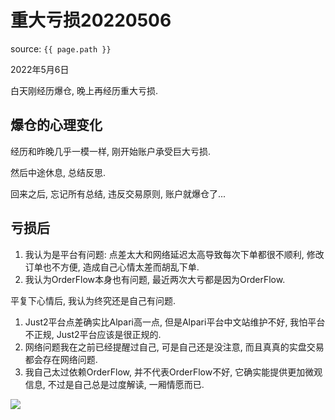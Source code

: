 # 重大亏损20220506

source: `{{ page.path }}`

2022年5月6日

白天刚经历爆仓, 晚上再经历重大亏损.

## 爆仓的心理变化

经历和昨晚几乎一模一样, 刚开始账户承受巨大亏损.

然后中途休息, 总结反思.

回来之后, 忘记所有总结, 违反交易原则, 账户就爆仓了...

## 亏损后

1. 我认为是平台有问题: 点差太大和网络延迟太高导致每次下单都很不顺利, 修改订单也不方便, 造成自己心情太差而胡乱下单.
2. 我认为OrderFlow本身也有问题, 最近两次大亏都是因为OrderFlow.

平复下心情后, 我认为终究还是自己有问题.
1. Just2平台点差确实比Alpari高一点, 但是Alpari平台中文站维护不好, 我怕平台不正规, Just2平台应该是很正规的.
2. 网络问题我在之前已经提醒过自己, 可是自己还是没注意, 而且真真的实盘交易都会存在网络问题.
3. 我自己太过依赖OrderFlow, 并不代表OrderFlow不好, 它确实能提供更加微观信息, 不过是自己总是过度解读, 一厢情愿而已.

![](../../../assets/images/QuotationRecord/20220506_1.png)